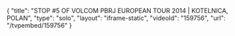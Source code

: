 {
    "title": "STOP #5 OF VOLCOM PBRJ EUROPEAN TOUR 2014 | KOTELNICA, POLAN",
    "type": "solo",
    "layout": "iframe-static",
    "videoId": "159756",
    "url": "\/tvpembed\/159756"
}